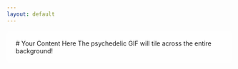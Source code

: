 ```yaml
---
layout: default
---
```


<style>
  body {
    background-image: url('https://media0.giphy.com/media/YWbM6nDnBo8X7WIKpl/giphy.gif?cid=6c09b952lqwxcsat7u4o8hosjkmctyqzmkso6ib45vnff8bh&ep=v1_internal_gif_by_id&rid=giphy.gif&ct=g');
    background-repeat: repeat; /* Tiles the GIF infinitely */
    margin: 0;
    padding: 20px;
  }
  /* Optional: Add a semi-transparent overlay for readability */
  .content {
    background: rgba(255, 255, 255, 0.7);
    padding: 20px;
    max-width: 800px;
    margin: 0 auto;
    border-radius: 10px;
  }
</style>

<div class="content">
  # Your Content Here
  The psychedelic GIF will tile across the entire background!
</div>
